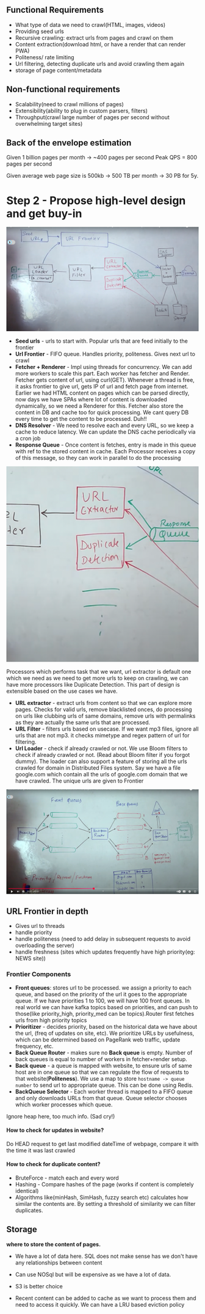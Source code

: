 ## Functional Requirements
- What type of data we need to crawl(HTML, images, videos)
- Providing seed urls
- Recursive crawling: extract urls from pages and crawl on them
- Content extraction(download html, or have a render that can render PWA)
- Politeness/ rate limiting
- Url filtering, detecting duplicate urls and avoid crawling them again
- storage of page content/metadata

## Non-functional requirements
- Scalability(need to crawl millions of pages) 
- Extensibility(ability to plug in custom parsers, filters)
- Throughput(crawl large number of pages per second without overwhelming target sites)


## Back of the envelope estimation
Given 1 billion pages per month -> ~400 pages per second
Peak QPS = 800 pages per second

Given average web page size is 500kb -> 500 TB per month -> 30 PB for 5y.

# Step 2 - Propose high-level design and get buy-in
![img.png](img.png)

- **Seed urls** - urls to start with. Popular urls that are feed initially to the frontier
- **Url Frontier** - FIFO queue. Handles priority, politeness. Gives next url to crawl
- **Fetcher + Renderer** - Impl using threads for concurrency. We can add more workers to scale this part. Each worker has fetcher and Render. Fetcher gets content of url, using curl(GET). Whenever a thread is free, it asks frontier to give url, gets IP of url and fetch page from internet. Earlier we had HTML content on pages which can be parsed directly, now days we have SPAs where lot of content is downloaded dynamically, so we need a Renderer for this. Fetcher also store the content in DB and cache too for quick processing. We cant query DB every time to get the content to be processed. Duh!! 
- **DNS Resolver** - We need to resolve each and every URL, so we keep a cache to reduce latency. We can update the DNS cache periodically via a cron job
- **Response Queue** - Once content is fetches, entry is made in this queue with ref to the stored content in cache. Each Processor receives a copy of this message, so they can work in parallel to do the processing

![img_1.png](img_1.png)

Processors which performs task that we want, url extractor is default one which we need as we need to get more urls to keep on crawling, we can have more processors like Duplicate Detection. This part of design is extensible based on the use cases we have.
- **URL extractor** - extract urls from content so that we can explore more pages. Checks for valid urls, remove blacklisted onces, do processing on urls like clubbing urls of same domains, remove urls with permalinks as they are actually the same urls that are processed.
- **URL Filter** - filters urls based on usecase. If we want mp3 files, ignore all urls that are not mp3. it checks mimetype and regex pattern of url for filtering.
- **Url Loader** - check if already crawled or not. We use Bloom filters to check if already crawled or not. (Read about Bloom filter if you forgot dummy). The loader can also support a feature of storing all the urls crawled for domain in Distributed Files system. Say we have a file google.com which contain all the urls of google.com domain that we have crawled. The unique urls are given to Frontier


![img_2.png](img_2.png)
## URL Frontier in depth
- Gives url to threads
- handle priority
- handle politeness (need to add delay in subsequent requests to avoid overloading the server)
- handle freshness (sites which updates frequently have high priority(eg: NEWS site))

### Frontier Components
- **Front queues**: stores url to be processed. we assign a priority to each queue, and based on the priority of the url it goes to the appropriate queue. If we have priorities 1 to 100, we will have 100 front queues. In real world we can have kafka topics based on priorities, and can push to those(like priority_high, priority_med can be topics).Router first fetches urls from high priority topics
- **Prioritizer** - decides priority, based on the historical data we have about the url, (freq of updates on site, etc). We prioritize URLs by usefulness, which can be determined based on PageRank web traffic, update frequency, etc.
- **Back Queue Router** - makes sure no **Back queue** is empty. Number of back queues is equal to number of workers in fetcher+render setup. 
- **Back queue** - a queue is mapped with website, to ensure urls of same host are in one queue so that we can regulate the flow of requests to that website(**Politeness**). We use a map to store `hostname -> queue number` to send url to appropriate queue. This can be done using Redis.
- **BackQueue Selector** - Each worker thread is mapped to a FIFO queue and only downloads URLs from that queue. Queue selector chooses which worker processes which queue.

Ignore heap here, too much info. (Sad cry!)

#### How to check for updates in website?
Do HEAD request to get last modified dateTime of webpage, compare it with the time it was last crawled

#### How to check for duplicate content?
- BruteForce - match each and every word
- Hashing - Compare hashes of the page (works if content is completely identical)
- Algorithms like(minHash, SimHash, fuzzy search etc) calculates how similar the contents are. By setting a threshold of similarity we can filter duplicates.

## Storage
**where to store the content of pages.** 

* We have a lot of data here. SQL does not make sense has we don't have any relationships between content

* Can use NOSql but will be expensive as we have a lot of data. 

* S3 is better choice
* Recent content can be added to cache as we want to process them and need to access it quickly. We can have a LRU based eviction policy